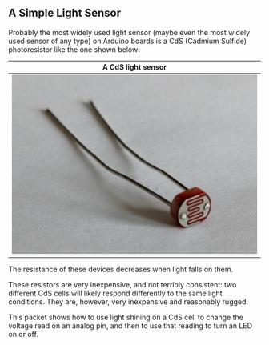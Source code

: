 ## A Simple Light Sensor ##

Probably the most widely used light sensor (maybe even the most widely
used sensor of any type) on Arduino boards is a CdS (Cadmium Sulfide)
photoresistor like the one shown below:

| A CdS light sensor  |
|:-------------------:|
| ![](images/cds.png) |

The resistance of these devices decreases when light falls on them.

These resistors are very inexpensive, and not terribly consistent:  two
different CdS cells will likely respond differently to the same light
conditions.  They are, however, very inexpensive and reasonably rugged.

This packet shows how to use light shining on a CdS cell to change the
voltage read on an analog pin, and then to use that reading to turn an
LED on or off.

